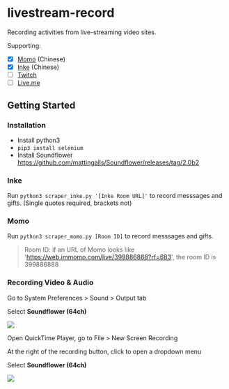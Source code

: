 # livestream-record
Recording activities from live-streaming video sites.

Supporting:
- [x] [Momo](https://web.immomo.com/) (Chinese)
- [x] [Inke](http://inke.cn/hotlive_list.html) (Chinese)
- [ ] [Twitch](https://www.twitch.tv/)
- [ ] [Live.me](https://www.liveme.com/)

## Getting Started
### Installation
* Install python3
* `pip3 install selenium`
* Install Soundflower https://github.com/mattingalls/Soundflower/releases/tag/2.0b2

### Inke 
Run
`python3 scraper_inke.py '[Inke Room URL]'`
to record messsages and gifts. (Single quotes required, brackets not)

### Momo
Run
`python3 scraper_momo.py [Room ID]`
to record messsages and gifts. 
> Room ID: if an URL of Momo looks like 'https://web.immomo.com/live/399886888?rf=683', the room ID is 399886888

### Recording Video & Audio
Go to System Preferences > Sound > Output tab

Select **Soundflower (64ch)**

![](https://i.imgur.com/ie4dDcY.png)

Open QuickTime Player, go to File > New Screen Recording

At the right of the recording button, click to open a dropdown menu

Select **Soundflower (64ch)**

![](https://i.imgur.com/iCkKnxI.png)
